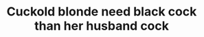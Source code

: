 ---
layout: post
title: Cuckold blonde need black cock than her husband cock
duration: '10:10'
view: 228
rate: 2
video: 'http://fantasti.cc/embed/420247/'
category: 
 - black
 - blonde
 - busty
 - curvy
 - cuckold
 - gorgeous
 - rough
tags: 
 - big-black-cock
priority: 0.9
changefreq: daily
---